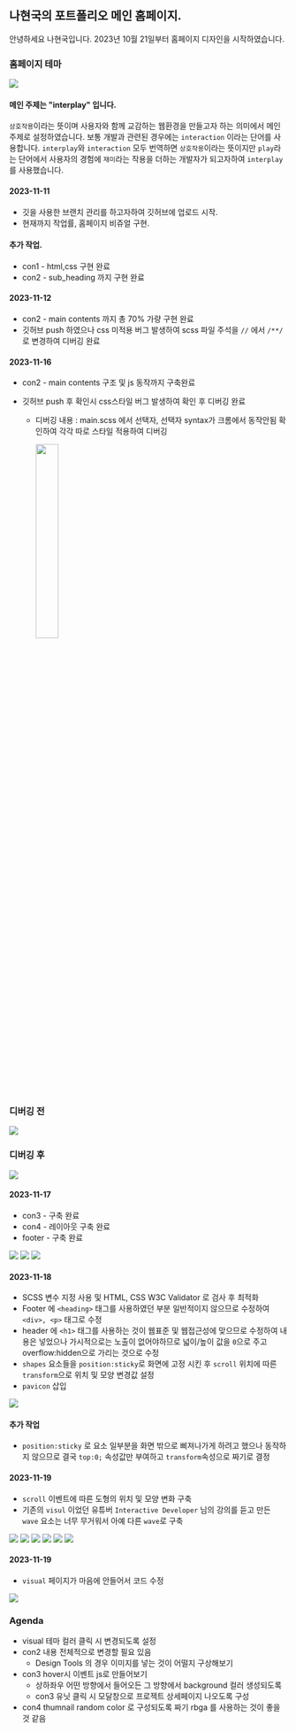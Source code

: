## 나현국의 포트폴리오 메인 홈페이지.

안녕하세요 나현국입니다.
2023년 10월 21일부터 홈페이지 디자인을 시작하였습니다.

### 홈페이지 테마

<img src="img/forreadme.png">

#### 메인 주제는 "interplay" 입니다.

`상호작용`이라는 뜻이며 사용자와 함께 교감하는 웹환경을 만들고자 하는 의미에서 메인주제로 설정하였습니다.
보통 개발과 관련된 경우에는 `interaction` 이라는 단어를 사용합니다.
`interplay`와 `interaction` 모두 번역하면 `상호작용`이라는 뜻이지만 `play`라는 단어에서 사용자의 경험에 `재미`라는 작용을 더하는 개발자가 되고자하여 `interplay`를 사용했습니다.

#### 2023-11-11

- 깃을 사용한 브랜치 관리를 하고자하여 깃허브에 업로드 시작.
- 현재까지 작업률, 홈페이지 비쥬얼 구현.

#### 추가 작업.

- con1 - html,css 구현 완료
- con2 - sub_heading 까지 구현 완료

#### 2023-11-12

- con2 - main contents 까지 총 70% 가량 구현 완료
- 깃허브 push 하였으나 css 미적용 버그 발생하여 scss 파일 주석을 `//` 에서 `/**/`로 변경하여 디버깅 완료

#### 2023-11-16

- con2 - main contents 구조 및 js 동작까지 구축완료
- 깃허브 push 후 확인시 css스타일 버그 발생하여 확인 후 디버깅 완료

  - 디버깅 내용 : main.scss 에서 선택자, 선택자 syntax가 크롬에서 동작안됨 확인하여 각각 따로 스타일 적용하여 디버깅

    <img src="img/forreadme3.png" style="width:30%">

### 디버깅 전

<img src="img/forreadme2.png">   
   
### 디버깅 후   
   
<img src="img/forreadme4.png">   
   
#### 2023-11-17

- con3 - 구축 완료
- con4 - 레이아웃 구축 완료
- footer - 구축 완료

<img src="img/forreadme5.png">
<img src="img/forreadme6.png">
<img src="img/forreadme7.png">

#### 2023-11-18

- SCSS 변수 지정 사용 및 HTML, CSS W3C Validator 로 검사 후 최적화
- Footer 에 `<heading>` 태그를 사용하였던 부분 일반적이지 않으므로 수정하여 `<div>, <p>` 태그로 수정
- header 에 `<h1>` 태그를 사용하는 것이 웹표준 및 웹접근성에 맞으므로 수정하여 내용은 넣었으나 가시적으로는 노출이 없어야하므로 넓이/높이 값을 `0`으로 주고 overflow:hidden으로 가리는 것으로 수정
- `shapes` 요소들을 `position:sticky`로 화면에 고정 시킨 후 `scroll` 위치에 따른 `transform`으로 위치 및 모양 변경값 설정
- `pavicon` 삽입

<img src="img/forreadme8.png">

#### 추가 작업

- `position:sticky` 로 요소 일부분을 화면 밖으로 삐져나가게 하려고 했으나 동작하지 않으므로 결국 `top:0;` 속성값만 부여하고 `transform`속성으로 짜기로 결정

#### 2023-11-19

- `scroll` 이벤트에 따른 도형의 위치 및 모양 변화 구축
- 기존의 `visul` 이었던 유튜버 `Interactive Developer` 님의 강의를 듣고 만든 `wave` 요소는 너무 무거워서 아예 다른 `wave`로 구축

<img src="img/forreadme9.png">
<img src="img/forreadme10.png">
<img src="img/forreadme11.png">
<img src="img/forreadme12.png">
<img src="img/forreadme13.png">
<img src="img/forreadme14.png">

#### 2023-11-19

- `visual` 페이지가 마음에 안들어서 코드 수정

<img src="img/forreadme15.png">

### Agenda

- visual 테마 컬러 클릭 시 변경되도록 설정
- con2 내용 전체적으로 변경할 필요 있음
  - Design Tools 의 경우 이미지를 넣는 것이 어떨지 구상해보기
- con3 hover시 이벤트 js로 만들어보기
  - 상하좌우 어떤 방향에서 들어오든 그 방향에서 background 컬러 생성되도록
  - con3 유닛 클릭 시 모달창으로 프로젝트 상세페이지 나오도록 구성
- con4 thumnail random color 로 구성되도록 짜기 rbga 를 사용하는 것이 좋을 것 같음
